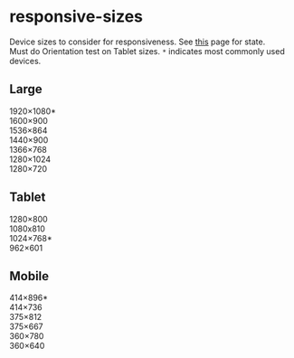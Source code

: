 # responsive-sizes
Device sizes to consider for responsiveness. See <a href="https://www.altamira.ai/blog/common-screen-sizes-for-responsive-web-design/" target="_blank">this</a> page for state.<br>
Must do Orientation test on Tablet sizes. `*` indicates most commonly used devices.

<h2>Large</h2>
1920×1080*<br>
1600×900<br>
1536×864<br>
1440×900<br>
1366×768<br>
1280×1024<br>
1280×720<br>

<h2>Tablet</h2>
1280×800<br>
1080x810<br>
1024×768*<br>
962×601<br>

<h2>Mobile</h2>
414×896*<br>
414×736<br>
375×812<br>
375×667<br>
360×780<br>
360×640
